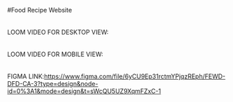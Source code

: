 #Food Recipe Website
<br>
<br>
<br>
LOOM VIDEO FOR DESKTOP VIEW:
<br>
<br>
<br>
LOOM VIDEO FOR MOBILE VIEW:
<br>
<br>
<br>
FIGMA LINK:https://www.figma.com/file/6yCU9Ep31rctmYPjqzREph/FEWD-DFD-CA-3?type=design&node-id=0%3A1&mode=design&t=sWcQU5UZ9XqmFZxC-1

